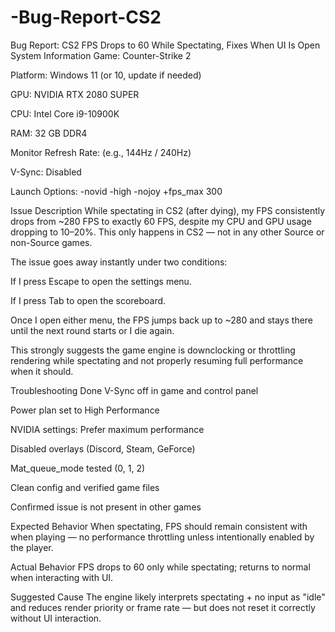 # -Bug-Report-CS2
 Bug Report: CS2 FPS Drops to 60 While Spectating, Fixes When UI Is Open
System Information
Game: Counter-Strike 2

Platform: Windows 11 (or 10, update if needed)

GPU: NVIDIA RTX 2080 SUPER

CPU: Intel Core i9-10900K

RAM: 32 GB DDR4

Monitor Refresh Rate: (e.g., 144Hz / 240Hz)

V-Sync: Disabled

Launch Options: -novid -high -nojoy +fps_max 300



Issue Description
While spectating in CS2 (after dying), my FPS consistently drops from ~280 FPS to exactly 60 FPS, despite my CPU and GPU usage dropping to 10–20%. This only happens in CS2 — not in any other Source or non-Source games.

The issue goes away instantly under two conditions:

If I press Escape to open the settings menu.

If I press Tab to open the scoreboard.

Once I open either menu, the FPS jumps back up to ~280 and stays there until the next round starts or I die again.

This strongly suggests the game engine is downclocking or throttling rendering while spectating and not properly resuming full performance when it should.



Troubleshooting Done
V-Sync off in game and control panel

Power plan set to High Performance

NVIDIA settings: Prefer maximum performance

Disabled overlays (Discord, Steam, GeForce)

Mat_queue_mode tested (0, 1, 2)

Clean config and verified game files

Confirmed issue is not present in other games



Expected Behavior
When spectating, FPS should remain consistent with when playing — no performance throttling unless intentionally enabled by the player.



Actual Behavior
FPS drops to 60 only while spectating; returns to normal when interacting with UI.



Suggested Cause
The engine likely interprets spectating + no input as "idle" and reduces render priority or frame rate — but does not reset it correctly without UI interaction.





